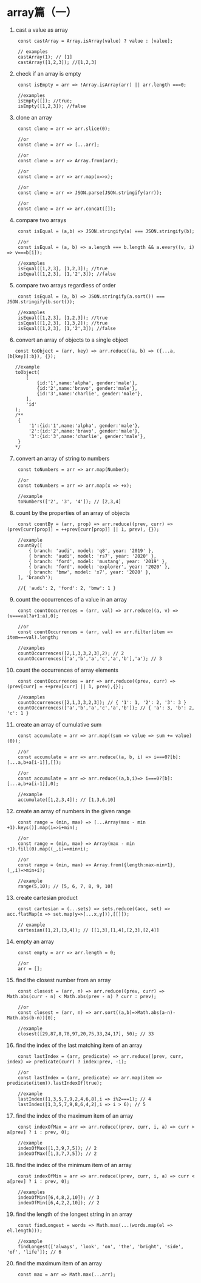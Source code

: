 # array篇（一）

1. cast a value as array

```
    const castArray = Array.isArray(value) ? value : [value];

    // examples
    castArray(1); // [1]
    castArray([1,2,3]); //[1,2,3]
```

2. check if an array is empty

```
    const isEmpty = arr => !Array.isArray(arr) || arr.length ===0;

    //examples
    isEmpty([]); //true;
    isEmpty([1,2,3]); //false
```

3. clone an array

```
    const clone = arr => arr.slice(0);

    //or 
    const clone = arr => [...arr];

    //or 
    const clone = arr => Array.from(arr);

    //or 
    const clone = arr => arr.map(x=>x);

    //or 
    const clone = arr => JSON.parse(JSON.stringify(arr));

    //or 
    const clone = arr => arr.concat([]);
```

4. compare two arrays

```
    const isEqual = (a,b) => JSON.stringify(a) === JSON.stringify(b);

    //or
    const isEqual = (a, b) => a.length === b.length && a.every((v, i) => v===b[i]);

    //examples
    isEqual([1,2,3], [1,2,3]); //true
    isEqual([1,2,3], [1,'2',3]); //false
```

5. compare two arrays regardless of order

```
    const isEqual = (a, b) => JSON.stringify(a.sort()) === JSON.stringify(b.sort());

    //examples
    isEqual([1,2,3], [1,2,3]); //true
    isEqual([1,2,3], [1,3,2]); //true
    isEqual([1,2,3], [1,'2',3]); //false
```

6. convert an array of objects to a single object

```
   const toObject = (arr, key) => arr.reduce((a, b) => ({...a, [b[key]]:b}), {});

   //example
   toObject(
       [
           {id:'1',name:'alpha', gender:'male'},
           {id:'2',name:'bravo', gender:'male'},
           {id:'3',name:'charlie', gender:'male'},
       ],
       'id'
   );
   /**
    {
        '1':{id:'1',name:'alpha', gender:'male'},
        '2':{id:'2',name:'bravo', gender:'male'},
        '3':{id:'3',name:'charlie', gender:'male'},
    }
   */
```

7. convert an array of string to numbers

```
    const toNumbers = arr => arr.map(Number);

    //or 
    const toNumbers = arr => arr.map(x => +x);

    //example
    toNumbers(['2', '3', '4']); // [2,3,4]
```

8. count by the properties of an array of objects

```
    const countBy = (arr, prop) => arr.reduce((prev, curr) => (prev[curr[prop]] = ++prev[curr[prop]] || 1, prev), {});

    //example
    countBy([
        { branch: 'audi', model: 'q8', year: '2019' },
        { branch: 'audi', model: 'rs7', year: '2020' },
        { branch: 'ford', model: 'mustang', year: '2019' },
        { branch: 'ford', model: 'explorer', year: '2020' },
        { branch: 'bmw', model: 'x7', year: '2020' },
    ], 'branch');

    //{ 'audi': 2, 'ford': 2, 'bmw': 1 }
```

9. count the occurrences of a value in an array

```
    const countOccurrences = (arr, val) => arr.reduce((a, v) => (v===val?a+1:a),0);

    //or 
    const countOccurrences = (arr, val) => arr.filter(item => item===val).length;

    //examples
    countOccurrences([2,1,3,3,2,3],2); // 2
    countOccurrences(['a','b','a','c','a','b'],'a'); // 3
```

10. count the occurrences of array elements

```
    const countOccurrences = arr => arr.reduce((prev, curr) => (prev[curr] = ++prev[curr] || 1, prev),{});

    //examples
    countOccurrences([2,1,3,3,2,3]); // { '1': 1, '2': 2, '3': 3 }
    countOccurrences(['a','b','a','c','a','b']); // { 'a': 3, 'b': 2, 'c': 1 }
```

11. create an array of cumulative sum

```
    const accumulate = arr => arr.map((sum => value => sum += value)(0));

    //or 
    const accumulate = arr => arr.reduce((a, b, i) => i===0?[b]:[...a,b+a[i-1]],[]);

    //or
    const accumulate = arr => arr.reduce((a,b,i)=> i===0?[b]:[...a,b+a[i-1]],0);

    //example
    accumulate([1,2,3,4]); // [1,3,6,10]
```

12. create an array of numbers in the given range

```
    const range = (min, max) => [...Array(max - min +1).keys()].map(i=>i+min);

    //or
    const range = (min, max) => Array(max - min +1).fill(0).map((_,i)=>min+i);

    //or 
    const range = (min, max) => Array.from({length:max-min+1},(_,i)=>min+i);

    //example
    range(5,10); // [5, 6, 7, 8, 9, 10]
```

13. create cartesian product

```
    const cartesian = (...sets) => sets.reduce((acc, set) => acc.flatMap(x => set.map(y=>[...x,y])),[[]]);

    // example
    cartesian([1,2],[3,4]); // [[1,3],[1,4],[2,3],[2,4]]
```

14. empty an array

```
    const empty = arr => arr.length = 0;

    //or 
    arr = [];
```

15. find the closest number from an array

```
    const closest = (arr, n) => arr.reduce((prev, curr) => Math.abs(curr - n) < Math.abs(prev - n) ? curr : prev);

    //or 
    const closest = (arr, n) => arr.sort((a,b)=>Math.abs(a-n)-Math.abs(b-n))[0];

    //example
    closest([29,87,8,78,97,20,75,33,24,17], 50); // 33
```

16. find the index of the last matching item of an array

```
    const lastIndex = (arr, predicate) => arr.reduce((prev, curr, index) => predicate(curr) ? index:prev, -1);

    //or
    const lastIndex = (arr, predicate) => arr.map(item => predicate(item)).lastIndexOf(true);

    //example
    lastIndex([1,3,5,7,9,2,4,6,8],i => i%2===1); // 4
    lastIndex([1,3,5,7,9,8,6,4,2],i => i > 6); // 5
```

17. find the index of the maximum item of an array

```
    const indexOfMax = arr => arr.reduce((prev, curr, i, a) => curr > a[prev] ? i : prev, 0);

    //example
    indexOfMax([1,3,9,7,5]); // 2
    indexOfMax([1,3,7,7,5]); // 2
```

18. find the index of the minimum item of an array

```
    const indexOfMin = arr => arr.reduce((prev, curr, i, a) => curr < a[prev] ? i : prev, 0);

    //examples
    indexOfMin([6,4,8,2,10]); // 3
    indexOfMin([6,4,2,2,10]); // 2
```

19. find the length of the longest string in an array

```
    const findLongest = words => Math.max(...(words.map(el => el.length)));

    //example
    findLongest(['always', 'look', 'on', 'the', 'bright', 'side', 'of', 'life']); // 6
```

20. find the maximum item of an array

```
    const max = arr => Math.max(...arr);
```